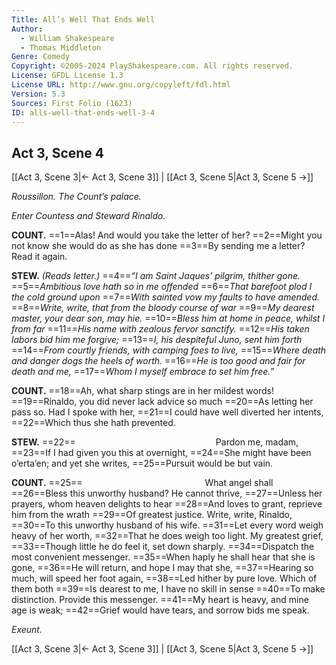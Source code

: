 ```yaml
---
Title: All’s Well That Ends Well
Author: 
  - William Shakespeare
  - Thomas Middleton
Genre: Comedy
Copyright: ©2005-2024 PlayShakespeare.com. All rights reserved.
License: GFDL License 1.3
License URL: http://www.gnu.org/copyleft/fdl.html
Version: 5.3
Sources: First Folio (1623)
ID: alls-well-that-ends-well-3-4
---
```


## Act 3, Scene 4
[[Act 3, Scene 3|← Act 3, Scene 3]] | [[Act 3, Scene 5|Act 3, Scene 5 →]]

*Roussillon. The Count’s palace.*

*Enter Countess and Steward Rinaldo.*

**COUNT.**
==1==Alas! And would you take the letter of her?
==2==Might you not know she would do as she has done
==3==By sending me a letter? Read it again.

**STEW.**
*(Reads letter.)*
==4==*“I am Saint Jaques’ pilgrim, thither gone.*
==5==*Ambitious love hath so in me offended*
==6==*That barefoot plod I the cold ground upon*
==7==*With sainted vow my faults to have amended.*
==8==*Write, write, that from the bloody course of war*
==9==*My dearest master, your dear son, may hie.*
==10==*Bless him at home in peace, whilst I from far*
==11==*His name with zealous fervor sanctify.*
==12==*His taken labors bid him me forgive;*
==13==*I, his despiteful Juno, sent him forth*
==14==*From courtly friends, with camping foes to live,*
==15==*Where death and danger dogs the heels of worth.*
==16==*He is too good and fair for death and me,*
==17==*Whom I myself embrace to set him free.”*

**COUNT.**
==18==Ah, what sharp stings are in her mildest words!
==19==Rinaldo, you did never lack advice so much
==20==As letting her pass so. Had I spoke with her,
==21==I could have well diverted her intents,
==22==Which thus she hath prevented.

**STEW.**
==22==                Pardon me, madam,
==23==If I had given you this at overnight,
==24==She might have been o’erta’en; and yet she writes,
==25==Pursuit would be but vain.

**COUNT.**
==25==              What angel shall
==26==Bless this unworthy husband? He cannot thrive,
==27==Unless her prayers, whom heaven delights to hear
==28==And loves to grant, reprieve him from the wrath
==29==Of greatest justice. Write, write, Rinaldo,
==30==To this unworthy husband of his wife.
==31==Let every word weigh heavy of her worth,
==32==That he does weigh too light. My greatest grief,
==33==Though little he do feel it, set down sharply.
==34==Dispatch the most convenient messenger.
==35==When haply he shall hear that she is gone,
==36==He will return, and hope I may that she,
==37==Hearing so much, will speed her foot again,
==38==Led hither by pure love. Which of them both
==39==Is dearest to me, I have no skill in sense
==40==To make distinction. Provide this messenger.
==41==My heart is heavy, and mine age is weak;
==42==Grief would have tears, and sorrow bids me speak.

*Exeunt.*

[[Act 3, Scene 3|← Act 3, Scene 3]] | [[Act 3, Scene 5|Act 3, Scene 5 →]]